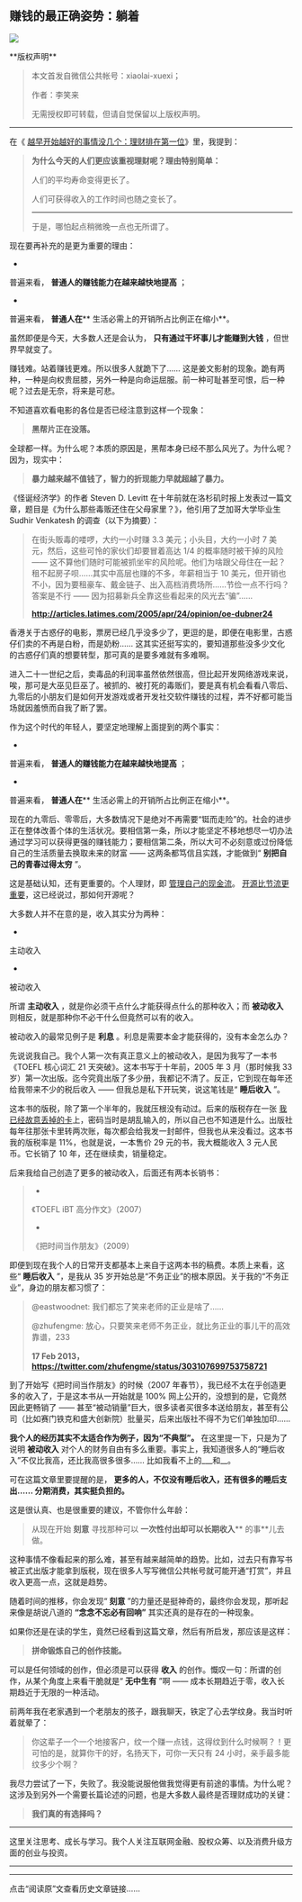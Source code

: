 ## 赚钱的最正确姿势：躺着
 ![](http://mmbiz.qpic.cn/mmbiz/BDcu2rMySicrA7SqfmvDZF7Iia60NIX4ey3HjEjU6P4hkC691kdeOLVImGAOvePrzjJBfPOEqwQ8ZnNE9Xk0BHIw/640?wx_fmt=jpeg&wxfrom=5)
<head><meta http-equiv="Content-Type" content="text/html; charset=utf-8"></head>
 **版权声明**

> 本文首发自微信公共帐号：xiaolai-xuexi；
> 
> 作者：李笑来
> 
> 无需授权即可转载，但请自觉保留以上版权声明。

* * *

在《 [越早开始越好的事情没几个：理财排在第一位](http://mp.weixin.qq.com/s?__biz=MzAxNzI4MTMwMw==&mid=210860540&idx=1&sn=7dc4896242df1adb557ab94744e81edd&scene=21#wechat_redirect)》里，我提到：

> **为什么今天的人们更应该重视理财呢？理由特别简单：**
> 
> 人们的平均寿命变得更长了。
> 
> 人们可获得收入的工作时间也随之变长了。
> 
> ----------------------------------------------------
> 
> 于是，哪怕起点稍微晚一点也无所谓了。

现在要再补充的是更为重要的理由：

- 

普遍来看， **普通人的赚钱能力在越来越快地提高** ；

- 

普遍来看， **普通人在**** 生活必需上的开销所占比例正在缩小**。

虽然即便是今天，大多数人还是会认为， **只有通过干坏事儿才能赚到大钱** ，但世界早就变了。



赚钱难。站着赚钱更难。所以很多人就跪下了…… 这是姜文影射的现象。跪有两种，一种是向权贵屈膝，另外一种是向命运屈服。前一种可耻甚至可恨，后一种呢？过去是无奈，将来是可悲。

不知道喜欢看电影的各位是否已经注意到这样一个现象：

> **黑帮片正在没落。**

全球都一样。为什么呢？本质的原因是，黑帮本身已经不那么风光了。为什么呢？因为，现实中：

> **暴力越来越不值钱了，智力的折现能力早就超越了暴力。**

《怪诞经济学》的作者 Steven D. Levitt 在十年前就在洛杉矶时报上发表过一篇文章，题目是《为什么那些毒贩还住在父母家里？》，他引用了芝加哥大学毕业生 Sudhir Venkatesh 的调查（以下为摘要）：

> 在街头贩毒的喽啰，大约一小时赚 3.3 美元；小头目，大约一小时 7 美元，然后，这些可怜的家伙们却要冒着高达 1/4 的概率随时被干掉的风险 —— 这不算他们随时可能被抓坐牢的风险呢。他们为啥跟父母住在一起？租不起房子呗……其实中高层也赚的不多，年薪相当于 10 美元，但开销也不小，因为要租豪车、戴金链子、出入高档消费场所……节俭一点不行吗？答案是不行 —— 因为招募新兵全靠这些看起来的风光去“骗”……
> 
> **http://articles.latimes.com/2005/apr/24/opinion/oe-dubner24**



香港关于古惑仔的电影，票房已经几乎没多少了，更逗的是，即便在电影里，古惑仔们卖的不再是白粉，而是奶粉…… 这其实还挺写实的，要知道那些没多少文化的古惑仔们真的想要转型，那可真的是要多难就有多难啊。

进入二十一世纪之后，卖毒品的利润率虽然依然很高，但比起开发网络游戏来说，唉，那可是大巫见巨巫了。被抓的、被打死的毒贩们，要是真有机会看看八零后、九零后的小朋友们是如何开发游戏或者开发社交软件赚钱的过程，弄不好都可能当场就因羞愤而自我了断了罢。

作为这个时代的年轻人，要坚定地理解上面提到的两个事实：

- 

普遍来看， **普通人的赚钱能力在越来越快地提高** ；

- 

普遍来看， **普通人在**** 生活必需上的开销所占比例正在缩小**。

现在的九零后、零零后，大多数情况下是绝对不再需要“铤而走险”的。社会的进步正在整体改善个体的生活状况。要相信第一条，所以才能坚定不移地想尽一切办法通过学习可以获得更强的赚钱能力；要相信第二条，所以大可不必刻意或过份降低自己的生活质量去换取未来的财富 —— 这两条都笃信且实践，才能做到“ **别把自己的青春过得太穷** ”。

这是基础认知，还有更重要的。个人理财，即 [管理自己的现金流](http://mp.weixin.qq.com/s?__biz=MzAxNzI4MTMwMw==&mid=210860540&idx=1&sn=7dc4896242df1adb557ab94744e81edd&scene=21#wechat_redirect)。 [开源比节流更重要](http://mp.weixin.qq.com/s?__biz=MzAxNzI4MTMwMw==&mid=210879361&idx=1&sn=9488460e9f6b8f95255f1d037a1925b6&scene=21#wechat_redirect)，这已经说过，那如何开源呢？

大多数人并不在意的是，收入其实分为两种：

- 

主动收入

- 

被动收入

所谓 **主动收入** ，就是你必须干点什么才能获得点什么的那种收入；而 **被动收入** 则相反，就是那种你不必干什么但竟然可以有的收入。

被动收入的最常见例子是 **利息** 。利息是需要本金才能获得的，没有本金怎么办？

先说说我自己。我个人第一次有真正意义上的被动收入，是因为我写了一本书《TOEFL 核心词汇 21 天突破》。这本书写于十年前，2005 年 3 月（那时候我 33 岁）第一次出版。迄今究竟出版了多少册，我都记不清了。反正，它到现在每年还给我带来不少的税后收入 —— 但我总是私下开玩笑，说这笔钱是“ **睡后收入** ”。

这本书的版税，除了第一个半年的，我就压根没有动过。后来的版税存在一张 [我已经故意丢掉的卡](http://mp.weixin.qq.com/s?__biz=MzAxNzI4MTMwMw==&mid=210879361&idx=1&sn=9488460e9f6b8f95255f1d037a1925b6&scene=21#wechat_redirect)上，密码当时是胡乱输入的，所以自己也不知道是什么。出版社每年往那张卡里转两次账，每次都会给我发一封邮件，但我也从来没看过。这本书我的版税率是 11%，也就是说，一本售价 29 元的书，我大概能收入 3 元人民币。它长销了 10 年，还在继续卖，销量稳定。

后来我给自己创造了更多的被动收入，后面还有两本长销书：

> - 
> 
> 《TOEFL iBT 高分作文》（2007）
> 
> - 
> 
> 《把时间当作朋友》（2009）

即便到现在我个人的日常开支都基本上来自于这两本书的稿费。本质上来看，这些“ **睡后收入** ”，是我从 35 岁开始总是“不务正业”的根本原因。关于我的“不务正业”，身边的朋友都习惯了：

> @eastwoodnet: 我们都忘了笑来老师的正业是啥了……
> 
> @zhufengme: 放心，只要笑来老师不务正业，就比务正业的事儿干的高效靠谱，233
> 
> **17 Feb 2013， https://twitter.com/zhufengme/status/303107699753758721**

到了开始写《把时间当作朋友》的时候（2007 年春节），我已经不太在乎创造更多的收入了，于是这本书从一开始就是 100% 网上公开的，没想到的是，它竟然因此更畅销了 —— 甚至“被动销量”巨大，很多读者买很多本送给朋友，甚至有公司（比如赛门铁克和盛大创新院）批量买，后来出版社不得不为它们单独加印……

**我个人的经历其实不太适合作为例子，因为“不典型”。** 在这里提一下，只是为了说明 **被动收入** 对个人的财务自由有多么重要。事实上，我知道很多人的“睡后收入”不仅比我高，还比我高很多很多…… 比如我看不上的\_\_\_和\_\_。

可在这篇文章里要提醒的是， **更多的人，不仅没有睡后收入，还有很多的睡后支出…… 分期消费，其实挺负担的。**

这是很认真、也是很重要的建议，不管你什么年龄：

> 从现在开始 **刻意** 寻找那种可以 **一次性付出却可以长期收入**** 的事**儿去做。

这种事情不像看起来的那么难，甚至有越来越简单的趋势。比如，过去只有靠写书被正式出版才能拿到版税，现在很多人写写微信公共帐号就可能开通“打赏”，并且收入更高一点，这就是趋势。

随着时间的推移，你会发现“ **刻意** ”的力量还是挺神奇的，最终你会发现，那听起来像是胡说八道的 **“念念不忘必有回响”** 其实还真的是存在的一种现象。



如果你还是在读的学生，竟然已经看到这篇文章，然后有所启发，那应该是这样：

> **拼命锻炼自己的创作技能。**

可以是任何领域的创作，但必须是可以获得 **收入** 的创作。慨叹一句：所谓的创作，从某个角度上来看干脆就是“ **无中生有** ”啊 —— 成本长期趋近于零，收入长期趋近于无限的一种活动。

前两年我在老家遇到一个老朋友的孩子，跟我聊天，铁定了心去学纹身。我当时听着就晕了：

> 你这辈子一个一个地接客户，纹一个赚一点钱，这得纹到什么时候啊？！更可怕的是，就算你干的好，名扬天下，可你一天只有 24 小时，亲手最多能纹多少个啊？

我尽力尝试了一下，失败了。我没能说服他做我觉得更有前途的事情。为什么呢？这涉及到另外一个需要长篇论述的问题，也是大多数人最终是否理财成功的关键：

> **我们真的有选择吗？**

* * *

这里关注思考、成长与学习。我个人关注互联网金融、股权众筹、以及消费升级方面的创业与投资。



* * *



* * *

点击“阅读原”文查看历史文章链接……

